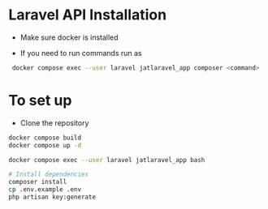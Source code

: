 # Laravel API Installation

* Make sure docker is installed


* If you need to run commands run as
```bash
 docker compose exec --user laravel jatlaravel_app composer <command>
```


# To set up

* Clone the repository
```bash
docker compose build
docker compose up -d
```

```bash
docker compose exec --user laravel jatlaravel_app bash
```

```bash
# Install dependencies
composer install
cp .env.example .env
php artisan key:generate
```